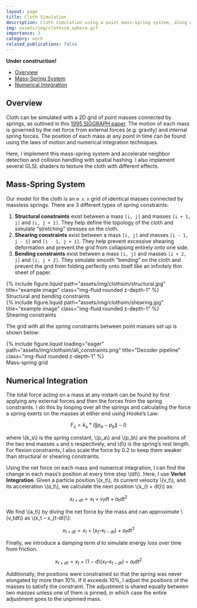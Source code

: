 ```yaml
---
layout: page
title: Cloth Simulation
description: Cloth simulation using a point mass-spring system, along with various GLSL shaders. 
img: assets/img/clothsim_sphere.gif
importance: 3
category: work
related_publications: false
---
```


<!-- Include MathJax -->
<script type="text/javascript" async
  src="https://cdn.jsdelivr.net/npm/mathjax@3/es5/tex-mml-chtml.js">
</script>

**Under construction!**

- [Overview](#overview)
- [Mass-Spring System](#mass-spring-system)
- [Numerical Integration](#numerical-integration)


## Overview

Cloth can be simulated with a 2D grid of point masses connected by springs, as outlined in this [1995 SIGGRAPH paper](https://www.cs.rpi.edu/~cutler/classes/advancedgraphics/S14/papers/provot_cloth_simulation_96.pdf). The motion of each mass is governed by the net force from external forces (e.g. gravity) and internal spring forces. The position of each mass at any point in time can be found using the laws of motion and numerical integration techniques.

Here, I implement this mass-spring system and accelerate neighbor detection and collision handling with spatial hashing. I also implement several GLSL shaders to texture the cloth with different effects.

## Mass-Spring System

Our model for the cloth is an `m x n` grid of identical masses connected by massless springs. There are 3 different types of spring constraints:

1. **Structural constraints** exist between a mass `[i, j]` and masses `[i + 1, j]` and `[i, j + 1]`. They help define the topology of the cloth and simulate “stretching” stresses on the cloth.
2. **Shearing constraints** exist between a mass `[i, j]` and masses `[i - 1, j - 1]` and `[i - 1, j + 1]`. They help prevent excessive shearing deformation and prevent the grid from collapsing entirely onto one side. 
3. **Bending constraints** exist between a mass `[i, j]` and masses `[i + 2, j]` and `[i, j + 2]`. They simulate smooth “bending” on the cloth and prevent the grid from folding perfectly onto itself like an infinitely thin sheet of paper.

<div class="row justify-content-sm-center">
    <div class="col-sm-4 mt-3 mt-md-0">
        {% include figure.liquid path="assets/img/clothsim/structural.jpg" title="example image" class="img-fluid rounded z-depth-1" %}
        <div class="caption">
            Structural and bending constraints
        </div>
    </div>
    <div class="col-sm-4 mt-3 mt-md-0">
        {% include figure.liquid path="assets/img/clothsim/shearing.jpg" title="example image" class="img-fluid rounded z-depth-1" %}
        <div class="caption">
            Shearing constraints
        </div>
    </div>
</div>

The grid with all the spring constraints between point masses set up is shown below:

<div class="row justify-content-center">
    <div class="col-6 mt-3 mt-md-0">
        {% include figure.liquid loading="eager" path="assets/img/clothsim/all_constraints.png" title="Decoder pipeline" class="img-fluid rounded z-depth-1" %}
    </div>
</div>

<div class="caption">
    Mass-spring grid
</div>

## Numerical Integration
The total force acting on a mass at any instant can be found by first applying any external forces and then the forces from the spring constraints. I do this by looping over all the springs and calculating the force a spring exerts on the masses at either end using Hooke’s Law: 

$$ F_s = k_s * (\| p_a - p_b \| - l) $$

where \\(k_s\\) is the spring constant, \\(p_a\\) and \\(p_b\\) are the positions of the two end masses `a` and `b` respectively, and \\(l\\) is the spring’s rest length. For flexion constraints, I also scale the force by 0.2 to keep them weaker than structural or shearing constraints.

Using the net force on each mass and numerical integration, I can find the change in each mass’s position at every time step \\(dt\\). Here, I use **Verlet Integration**. Given a particle position \\(x_t\\), its current velocity \\(v_t\\), and its acceleration \\(a_t\\), we calculate the next position \\(x_{t + dt}\\) as:

$$x_{t + dt} = x_t + v_tdt + a_tdt^2$$

We find \\(a_t\\) by diving the net force by the mass and can approximate \\(v_tdt\\) as \\(x_t – x_{t-dt}\\):


$$x_{t + dt} = x_t + (x_t – x_{t-dt}) + a_tdt^2$$

Finally, we introduce a damping term $d$ to simulate energy loss over time from friction. 

$$x_{t + dt} = x_t + (1-d)(x_t – x_{t-dt}) + a_tdt^2$$

Additionally, the positions were constrained so that the spring was never elongated by more than 10%. If it exceeds 10%, I adjust the positions of the masses to satisfy the constraint. The adjustment is shared equally between two masses unless one of them is pinned, in which case the entire adjustment goes to the unpinned mass.








 

